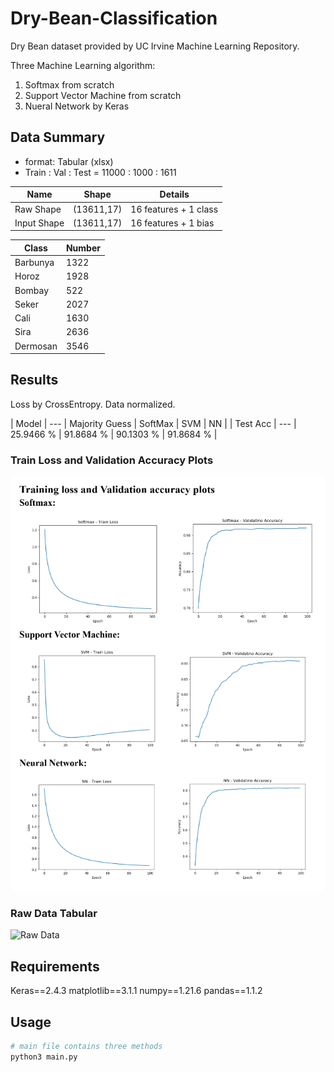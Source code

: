 # Dry-Bean-Classification

Dry Bean dataset provided by UC Irvine Machine Learning Repository.


Three Machine Learning algorithm:
1. Softmax from scratch
2. Support Vector Machine from scratch
3. Nueral Network by Keras


## Data Summary

- format: Tabular (xlsx)
- Train : Val : Test = 11000 : 1000 : 1611


| Name | Shape | Details |
| --- | --- | --- |
| Raw Shape | (13611,17) | 16 features + 1 class |
| Input Shape | (13611,17) | 16 features + 1 bias |


| Class | Number |
| --- | --- |
| Barbunya | 1322 |
| Horoz | 1928 |
| Bombay | 522 |
| Seker | 2027 |
| Cali | 1630 |
| Sira | 2636 |
| Dermosan | 3546 |


## Results

Loss by CrossEntropy.
Data normalized.


| Model | --- | Majority Guess | SoftMax | SVM | NN |
| Test Acc | --- | 25.9466 % | 91.8684 % | 90.1303 % | 91.8684 % |


### Train Loss and Validation Accuracy Plots
![Train Loss and Validation Accuracy Plots](/plots/TrainValPlot.PNG)

### Raw Data Tabular
![Raw Data](/ScreenShots/RawData.PNG)


## Requirements
Keras==2.4.3
matplotlib==3.1.1
numpy==1.21.6
pandas==1.1.2


## Usage
```sh
# main file contains three methods
python3 main.py
```
